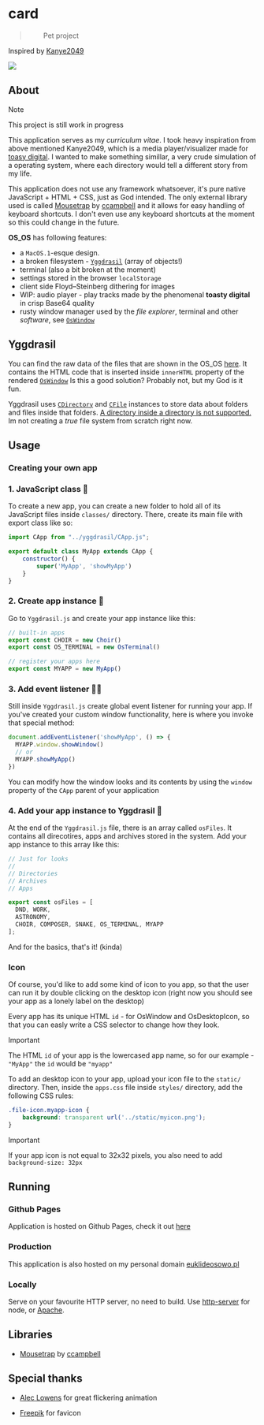 # card

>‏
>‏
>‏
>‏
>‏
>‏
>‏
>‏
> Pet project

Inspired by [Kanye2049](https://kanye2049.com/) <br>

![](static/demo.gif)

## About

> [!NOTE]
> This project is still work in progress


This application serves as my *curriculum vitae*. I took heavy inspiration from above mentioned Kanye2049, which is a media player/visualizer made for [toasy digital](https://toastydigital.com/). I wanted to make something simillar, a very crude simulation of a operating system, where each directory would tell a different story from my life.

This application does not use any framework whatsoever, it's pure native JavaScript + HTML + CSS, just as God intended. The only external library used is called [Mousetrap](https://github.com/ccampbell/mousetrap) by [ccampbell](https://github.com/ccampbell) and it allows for easy handling of keyboard shortcuts. I don't even use any keyboard shortcuts at the moment so this could change in the future.

**OS_OS** has following features:

- a `MacOS.1`-esque design. 
- a broken filesystem - [`Yggdrasil`](scripts/yggdrasil.js) (array of objects!)
- terminal (also a bit broken at the moment)
- settings stored in the browser `localStorage`
- client side Floyd–Steinberg dithering for images
- WIP: audio player - play tracks made by the phenomenal **toasty digital** in crisp Base64 quality
- rusty window manager used by the *file explorer*, terminal and other *software*, see [`OsWindow`](scripts/classes/os_window.js)

## Yggdrasil

You can find the raw data of the files that are shown in the OS_OS [here](scripts/classes/yggdrasil/Yggdrasil.js). It contains the HTML code that is inserted inside `innerHTML` property of the rendered [`OsWindow`](scripts/classes/os/OsWindow.js) Is this a good solution? Probably not, but my God is it fun. 

Yggdrasil uses [`CDirectory`](scripts/classes/yggdrasil/CDirectory.js) and [`CFile`](scripts/classes/yggdrasil/CFile.js) instances to store data about folders and files inside that folders. <u>A directory inside a directory is not supported.</u> Im not creating a *true* file system from scratch right now.


## Usage

### Creating your own app

### 1. JavaScript class 🍵

To create a new app, you can create a new folder to hold all of its JavaScript files inside `classes/` directory. There, create its main file with export class like so:
```js
import CApp from "../yggdrasil/CApp.js";

export default class MyApp extends CApp {
    constructor() {
        super('MyApp', 'showMyApp')
    }
}
```

### 2. Create app instance 👥

Go to `Yggdrasil.js` and create your app instance like this:
```js
// built-in apps
export const CHOIR = new Choir()
export const OS_TERMINAL = new OsTerminal()

// register your apps here
export const MYAPP = new MyApp()
```

### 3. Add event listener 👂🏻

Still inside `Yggdrasil.js` create global event listener for running your app. If you've created your custom window functionality, here is where you invoke that special method:
```js
document.addEventListener('showMyApp', () => {
  MYAPP.window.showWindow()
  // or
  MYAPP.showMyApp()
})
```
You can modify how the window looks and its contents by using the `window` property of the `CApp` parent of your application

### 4. Add your app instance to Yggdrasil 🌳

At the end of the `Yggdrasil.js` file, there is an array called `osFiles`. It contains all direcotires, apps and archives stored in the system. Add your app instance to this array like this:

```js
// Just for looks
//
// Directories
// Archives
// Apps

export const osFiles = [
  DND, WORK, 
  ASTRONOMY,
  CHOIR, COMPOSER, SNAKE, OS_TERMINAL, MYAPP
];
```



And for the basics, that's it! (kinda)

### Icon

Of course, you'd like to add some kind of icon to you app, so that the user can run it by double clicking on the desktop icon (right now you should see your app as a lonely label on the desktop)

Every app has its unique HTML `id` - for OsWindow and OsDesktopIcon, so that you can easly write a CSS selector to change how they look.

> [!IMPORTANT]
> The HTML `id` of your app is the lowercased app name, so for our example - `"MyApp"` the `id` would be `"myapp"`

To add an desktop icon to your app, upload your icon file to the `static/` directory. Then, inside the `apps.css` file inside `styles/` directory, add the following CSS rules:

```css
.file-icon.myapp-icon {
    background: transparent url('../static/myicon.png');
}
```

> [!IMPORTANT]
> If your app icon is not equal to 32x32 pixels, you also need to add `background-size: 32px` 


## Running

### Github Pages

Application is hosted on Github Pages, check it out [here](https://swagnar.github.io/card/) <br>


### Production

This application is also hosted on my personal domain [euklideosowo.pl](https://euklidesowo.pl)

### Locally

Serve on your favourite HTTP server, no need to build. Use [http-server](https://www.npmjs.com/package/http-server) for node, or [Apache](https://apache.org/).

## Libraries

- [Mousetrap](https://github.com/ccampbell/mousetrap) by [ccampbell](https://github.com/ccampbell)

## Special thanks

- [Alec Lowens](https://aleclownes.com) for great flickering animation

- [Freepik](https://flaticon.com/free-icons/computer) for favicon 




